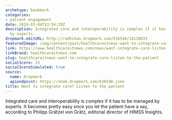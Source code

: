```yaml
---
archetype: bookmark
categories:
- patient engagement
date: 2019-03-04T13:54:29Z
description: Integrated care and interoperability is complex if it has to be managed
  by experts.
dropmark.editURL: http://radhikan.dropmark.com/616548/18128033
featuredImage: /img/content/post/healthcareitnews-want-to-integrate-care-listen-to-the-patient.jpg
link: https://www.healthcareitnews.com/news/want-integrate-care-listen-patient
linkBrand: healthcareitnews.com
slug: healthcareitnews-want-to-integrate-care-listen-to-the-patient
socialScore: 23
socialScoreSimulated: true
source:
  name: Dropmark
  apiendpoint: https://shah.dropmark.com/616548.json
title: Want to integrate care? Listen to the patient
---
```

Integrated care and interoperability is complex if it has to be managed by experts. It becomes pretty easy once you let the patient have a say, according to Philipp Grätzel von Grätz, editorial director of HIMSS Insights.